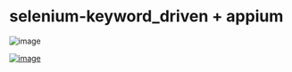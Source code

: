 # selenium-keyword_driven + appium
![image](https://user-images.githubusercontent.com/38037193/201687574-0ce0b74f-1926-40dc-8e8d-d557fb33d87c.png)

[![image](https://user-images.githubusercontent.com/38037193/201688848-6943ad6b-2405-4c1a-9bc7-d93a462d2216.png)](https://browserstack.wpenginepowered.com/wp-content/uploads/2022/10/AppiumRun.gif)

